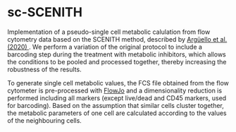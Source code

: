 # sc-SCENITH

Implementation of a pseudo-single cell metabolic calulation from flow cytometry data based on the SCENITH method, described by [Argüello et al. (2020)
](https://www.cell.com/cell-metabolism/fulltext/S1550-4131(20)30602-1?_returnURL=https%3A%2F%2Flinkinghub.elsevier.com%2Fretrieve%2Fpii%2FS1550413120306021%3Fshowall%3Dtrue). We perform a variation of the original protocol to include a barcoding step during the treatment with metabolic inhibitors, which allows the conditions to be pooled and processed together, thereby increasing the robustness of the results. 

To generate single cell metabolic values, the FCS file obtained from the flow cytometer is pre-processed with [FlowJo](https://www.flowjo.com/solutions/flowjo) and a dimensionality reduction is performed including all markers (except live/dead and CD45 markers, used for barcoding). Based on the assumption that similar cells cluster together, the metabolic parameters of one cell are calculated according to the values of the neighbouring cells.  

